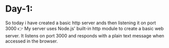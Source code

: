 # Day-1:
So today i have created a basic http server ands then listening it on port 3000
👉 My server uses Node.js' built-in http module to create a basic web server. It listens on port 3000 and responds with a plain text message when accessed in the browser.